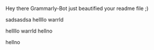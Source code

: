 Hey there Grammarly-Bot just beautified your readme file ;) 


 sadsasdsa
 hellllo warrld
 
 hellllo warrld
 hellno
 
 hellno
 
